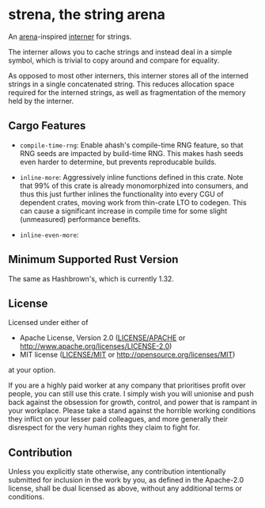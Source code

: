 # strena, the string arena

An [arena]-inspired [interner][interning] for strings.
 
The interner allows you to cache strings and instead deal in a simple
symbol, which is trivial to copy around and compare for equality.

As opposed to most other interners, this interner stores all of the
interned strings in a single concatenated string. This reduces allocation
space required for the interned strings, as well as fragmentation of the
memory held by the interner.

## Cargo Features

- `compile-time-rng`: Enable ahash's compile-time RNG feature,
  so that RNG seeds are impacted by build-time RNG. This makes hash
  seeds even harder to determine, but prevents reproducable builds.

- `inline-more`: Aggressively inline functions defined in this crate.
  Note that 99% of this crate is already monomorphized into consumers,
  and thus this just further inlines the functionality into every CGU
  of dependent crates, moving work from thin-crate LTO to codegen.
  This can cause a significant increase in compile time for some slight
  (unmeasured) performance benefits.

- `inline-even-more`:

  [arena]: <https://stackoverflow.com/q/12825148/3019990>
  [interning]: <https://en.wikipedia.org/wiki/String_interning>

## Minimum Supported Rust Version

The same as Hashbrown's, which is currently 1.32.

## License

Licensed under either of

 * Apache License, Version 2.0
   ([LICENSE/APACHE](LICENSE/APACHE) or http://www.apache.org/licenses/LICENSE-2.0)
 * MIT license
   ([LICENSE/MIT](LICENSE/MIT) or http://opensource.org/licenses/MIT)

at your option.

If you are a highly paid worker at any company that prioritises profit over
people, you can still use this crate. I simply wish you will unionise and push
back against the obsession for growth, control, and power that is rampant in
your workplace. Please take a stand against the horrible working conditions
they inflict on your lesser paid colleagues, and more generally their
disrespect for the very human rights they claim to fight for.

## Contribution

Unless you explicitly state otherwise, any contribution intentionally submitted
for inclusion in the work by you, as defined in the Apache-2.0 license, shall be
dual licensed as above, without any additional terms or conditions.

